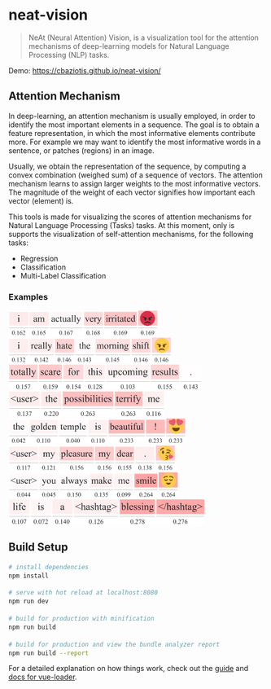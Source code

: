 # neat-vision

> NeAt (Neural Attention) Vision, is a visualization tool for the attention mechanisms of deep-learning models for Natural Language Processing (NLP) tasks.

Demo: https://cbaziotis.github.io/neat-vision/

## Attention Mechanism
In deep-learning, an attention mechanism is usually employed, 
in order to identify the most important elements in a sequence.
The goal is to obtain a feature representation, in which the most informative elements contribute more.
For example we may want to identify the most informative words in a sentence, or patches (regions) in an image.

Usually, we obtain the representation of the sequence, 
by computing a convex combination (weighed sum) of a sequence of vectors. 
The attention mechanism learns to assign larger weights to the most informative vectors. 
The magnitude of the weight of each vector signifies how important each vector (element) is.

This tools is made for visualizing the scores of attention mechanisms for Natural Language Processing (Tasks) tasks. 
At this moment, only is supports the visualization of self-attention mechanisms, for the following tasks:
 - Regression
 - Classification
 - Multi-Label Classification

### Examples


<p>
<img src="./images/task1_ec/1-01.png" height="50" >
<img src="./images/task1_ec/1-02.png" height="50" >
</br>
<img src="./images/task1_ec/1-04.png" height="50" >
<img src="./images/task1_ec/1-05.png" height="50" >
</br>
<img src="./images/task1_ec/1-10.png" height="50" >
<img src="./images/task1_ec/1-11.png" height="50" >
</br>
<img src="./images/task1_ec/1-12.png" height="50" >
<img src="./images/task1_ec/1-13.png" height="50" >
</br>
</p>

## Build Setup

``` bash
# install dependencies
npm install

# serve with hot reload at localhost:8080
npm run dev

# build for production with minification
npm run build

# build for production and view the bundle analyzer report
npm run build --report
```

For a detailed explanation on how things work, check out the [guide](http://vuejs-templates.github.io/webpack/) and [docs for vue-loader](http://vuejs.github.io/vue-loader).
